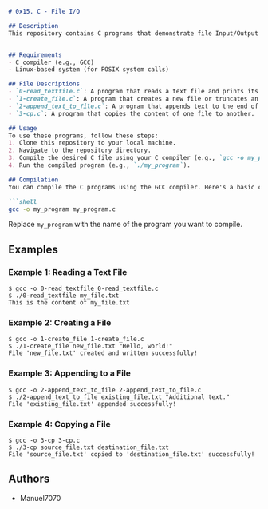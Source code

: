
```markdown
# 0x15. C - File I/O

## Description
This repository contains C programs that demonstrate file Input/Output (I/O) operations. The C programming language provides powerful functions for working with files, and this project explores various aspects of file handling, including reading from and writing to files.


## Requirements
- C compiler (e.g., GCC)
- Linux-based system (for POSIX system calls)

## File Descriptions
- `0-read_textfile.c`: A program that reads a text file and prints its content to the `stdout`.
- `1-create_file.c`: A program that creates a new file or truncates an existing file and writes text content to it.
- `2-append_text_to_file.c`: A program that appends text to the end of an existing file.
- `3-cp.c`: A program that copies the content of one file to another.

## Usage
To use these programs, follow these steps:
1. Clone this repository to your local machine.
2. Navigate to the repository directory.
3. Compile the desired C file using your C compiler (e.g., `gcc -o my_program my_program.c`).
4. Run the compiled program (e.g., `./my_program`).

## Compilation
You can compile the C programs using the GCC compiler. Here's a basic compilation command:

```shell
gcc -o my_program my_program.c
```

Replace `my_program` with the name of the program you want to compile.

## Examples
### Example 1: Reading a Text File
```shell
$ gcc -o 0-read_textfile 0-read_textfile.c
$ ./0-read_textfile my_file.txt
This is the content of my_file.txt
```

### Example 2: Creating a File
```shell
$ gcc -o 1-create_file 1-create_file.c
$ ./1-create_file new_file.txt "Hello, world!"
File 'new_file.txt' created and written successfully!
```

### Example 3: Appending to a File
```shell
$ gcc -o 2-append_text_to_file 2-append_text_to_file.c
$ ./2-append_text_to_file existing_file.txt "Additional text."
File 'existing_file.txt' appended successfully!
```

### Example 4: Copying a File
```shell
$ gcc -o 3-cp 3-cp.c
$ ./3-cp source_file.txt destination_file.txt
File 'source_file.txt' copied to 'destination_file.txt' successfully!
```

## Authors
- Manuel7070
